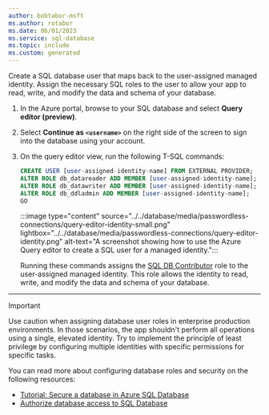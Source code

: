 ```yaml
---
author: bobtabor-msft
ms.author: rotabor
ms.date: 06/01/2023
ms.service: sql-database
ms.topic: include
ms.custom: generated
---
```


Create a SQL database user that maps back to the user-assigned managed identity. Assign the necessary SQL roles to the user to allow your app to read, write, and modify the data and schema of your database.

1) In the Azure portal, browse to your SQL database and select **Query editor (preview)**.

2) Select **Continue as `<username>`** on the right side of the screen to sign into the database using your account.

3) On the query editor view, run the following T-SQL commands:

    ```sql
    CREATE USER [user-assigned-identity-name] FROM EXTERNAL PROVIDER;
    ALTER ROLE db_datareader ADD MEMBER [user-assigned-identity-name];
    ALTER ROLE db_datawriter ADD MEMBER [user-assigned-identity-name];
    ALTER ROLE db_ddladmin ADD MEMBER [user-assigned-identity-name];
    GO
    ```

    :::image type="content" source="../../database/media/passwordless-connections/query-editor-identity-small.png" lightbox="../../database/media/passwordless-connections/query-editor-identity.png" alt-text="A screenshot showing how to use the Azure Query editor to create a SQL user for a managed identity.":::

    Running these commands assigns the [SQL DB Contributor](/azure/role-based-access-control/built-in-roles#sql-db-contributor) role to the user-assigned managed identity. This role allows the identity to read, write, and modify the data and schema of your database.
---

> [!IMPORTANT]
> Use caution when assigning database user roles in enterprise production environments. In those scenarios, the app shouldn't perform all operations using a single, elevated identity. Try to implement the principle of least privilege by configuring multiple identities with specific permissions for specific tasks.
>
> You can read more about configuring database roles and security on the following resources:
>
> * [Tutorial: Secure a database in Azure SQL Database](/azure/azure-sql/database/secure-database-tutorial)
> * [Authorize database access to SQL Database](/azure/azure-sql/database/logins-create-manage)
